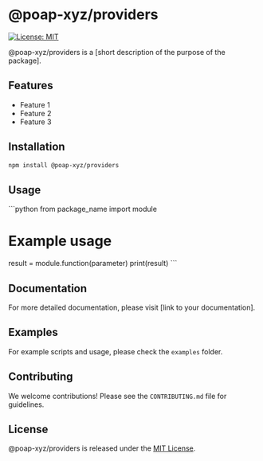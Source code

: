 # @poap-xyz/providers

[![License: MIT](https://img.shields.io/badge/License-MIT-green.svg)](https://opensource.org/licenses/MIT)

@poap-xyz/providers is a [short description of the purpose of the package].

## Features

- Feature 1
- Feature 2
- Feature 3

## Installation

```bash
npm install @poap-xyz/providers
```

## Usage

\```python
from package_name import module

# Example usage
result = module.function(parameter)
print(result)
\```

## Documentation

For more detailed documentation, please visit [link to your documentation].

## Examples

For example scripts and usage, please check the `examples` folder.

## Contributing

We welcome contributions! Please see the `CONTRIBUTING.md` file for guidelines.

## License

@poap-xyz/providers is released under the [MIT License](https://opensource.org/licenses/MIT).
